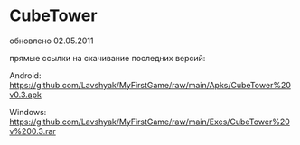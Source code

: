 # CubeTower

обновлено 02.05.2011

прямые ссылки на скачивание последних версий:

Android: https://github.com/Lavshyak/MyFirstGame/raw/main/Apks/CubeTower%20v0.3.apk

Windows: https://github.com/Lavshyak/MyFirstGame/raw/main/Exes/CubeTower%20v%200.3.rar
